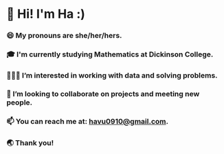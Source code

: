 # 👋 Hi! I'm Ha :)

### 😄  My pronouns are she/her/hers.
### 🎓  I'm currently studying Mathematics at Dickinson College.
### 👩🏻‍💻  I’m interested in working with data and solving problems.
### 💞️  I’m looking to collaborate on projects and meeting new people.
### 📫  You can reach me at: havu0910@gmail.com.  
### 🌏  Thank you!
